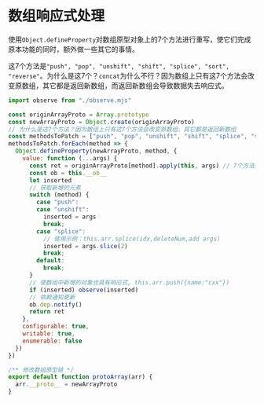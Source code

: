 # 数组响应式处理

使用`Object.defineProperty`对数组原型对象上的7个方法进行重写，使它们完成原本功能的同时，额外做一些其它的事情。

这7个方法是`"push", "pop", "unshift", "shift", "splice", "sort", "reverse"`。为什么是这7个？`concat`为什么不行？因为数组上只有这7个方法会改变原数组，其它都是返回新数组，而返回新数组会导致数据失去响应式。

```js
import observe from "./observe.mjs"

const originArrayProto = Array.prototype
const newArrayProto = Object.create(originArrayProto)
// 为什么是这7个方法？因为数组上只有这7个方法会改变原数组，其它都是返回新数组
const methodsToPatch = ["push", "pop", "unshift", "shift", "splice", "sort", "reverse"]
methodsToPatch.forEach(method => {
  Object.defineProperty(newArrayProto, method, {
    value: function (...args) {
      const ret = originArrayProto[method].apply(this, args) // 7个方法完成本职工作
      const ob = this.__ob__
      let inserted
      // 获取新增的元素
      switch (method) {
        case "push":
        case "unshift":
          inserted = args
          break;
        case "splice":
          // 使用示例：this.arr.splice(idx,deleteNum,add args)
          inserted = args.slice(2)
          break;
        default:
          break;
      }
      // 使数组中新增的对象也具有响应式, this.arr.push({name:"cxx"})
      if (inserted) observe(inserted)
      // 依赖通知更新
      ob.dep.notify()
      return ret
    },
    configurable: true,
    writable: true,
    enumerable: false
  })
})

/** 修改数组原型链 */
export default function protoArray(arr) {
  arr.__proto__ = newArrayProto
}

```